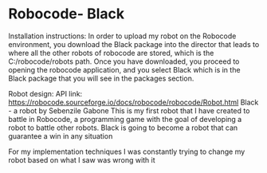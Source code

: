 # Robocode- Black
Installation instructions:
In order to upload my robot on the Robocode environment, you download the Black package into the director that leads to where all the other robots of robocode are stored, which is the C:/robocode/robots path.
Once you have downloaded, you proceed to opening the robocode application, and you select Black which is in the Black package that you will see in the packages section. 


Robot design:
API link: https://robocode.sourceforge.io/docs/robocode/robocode/Robot.html
Black - a robot by Sebenzile Gabone
This is my first robot that I have created to battle in Robocode, a programming game with the goal of developing a robot to battle other robots.
Black is going to become a robot that can guarantee a win in any situation

For my implementation techniques I was constantly trying to change my robot based on what I saw was wrong with it